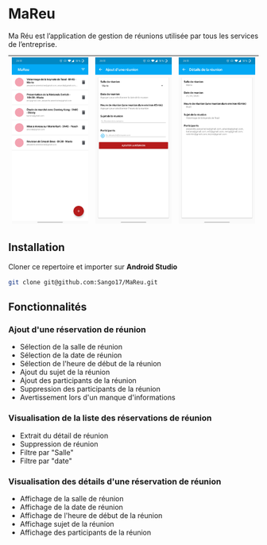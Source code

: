 # MaReu

Ma Réu est l’application de gestion de réunions utilisée par tous les services de l’entreprise.

| ![](images/list.jpg) | ![](images/add.jpg) | ![](images/detail.jpg) |
|:---:|:---:|:---:|

## Installation
Cloner ce repertoire et importer sur **Android Studio**
```bash
git clone git@github.com:Sango17/MaReu.git
```

## Fonctionnalités

### Ajout d'une réservation de réunion
* Sélection de la salle de réunion
* Sélection de la date de réunion
* Sélection de l'heure de début de la réunion
* Ajout du sujet de la réunion
* Ajout des participants de la réunion
* Suppression des participants de la réunion
* Avertissement lors d'un manque d'informations

### Visualisation de la liste des réservations de réunion
* Extrait du détail de réunion
* Suppression de réunion
* Filtre par "Salle"
* Filtre par "date"

### Visualisation des détails d'une réservation de réunion
* Affichage de la salle de réunion
* Affichage de la date de réunion
* Affichage de l'heure de début de la réunion
* Affichage sujet de la réunion
* Affichage des participants de la réunion
